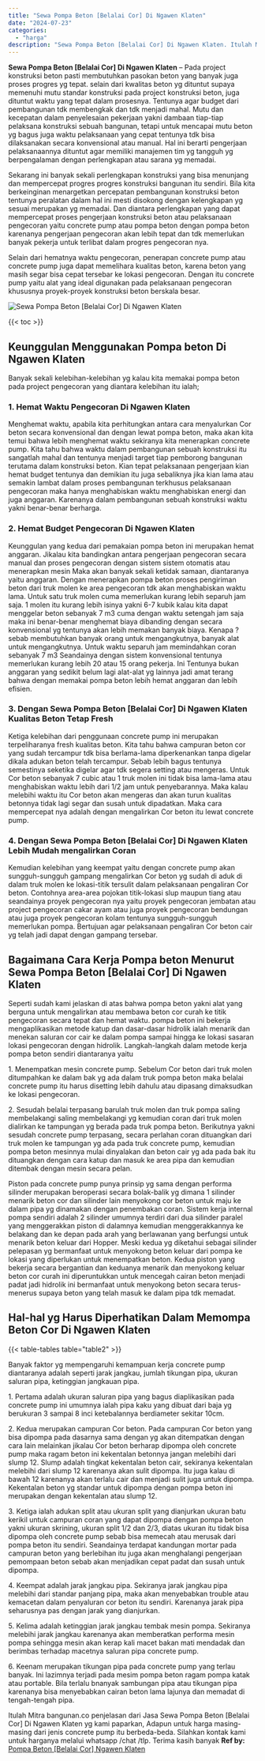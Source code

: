 ```yaml
---
title: "Sewa Pompa Beton [Belalai Cor] Di Ngawen Klaten"
date: "2024-07-23"
categories: 
  - "harga"
description: "Sewa Pompa Beton [Belalai Cor] Di Ngawen Klaten. Itulah Mitra bangunan.co penjelasan dari Jasa Sewa Pompa Beton [Belalai Cor] Di Ngawen Klaten yg kami papa..."
---
```


**Sewa Pompa Beton \[Belalai Cor\] Di Ngawen Klaten** – Pada project konstruksi beton pasti membutuhkan pasokan beton yang banyak juga proses progres yg tepat. selain dari kwalitas beton yg dituntut supaya memenuhi mutu standar konstruksi pada project konstruksi beton, juga dituntut waktu yang tepat dalam prosesnya. Tentunya agar budget dari pembangunan tdk membengkak dan tdk menjadi mahal. Mutu dan kecepatan dalam penyelesaian pekerjaan yakni dambaan tiap-tiap pelaksana konstruksi sebuah bangunan, tetapi untuk mencapai mutu beton yg bagus juga waktu pelaksanaan yang cepat tentunya tdk bisa dilaksanakan secara konvensional atau manual. Hal ini berarti pengerjaan pelaksanaannya dituntut agar memiliki manajemen tim yg tangguh yg berpengalaman dengan perlengkapan atau sarana yg memadai.

Sekarang ini banyak sekali perlengkapan konstruksi yang bisa menunjang dan mempercepat progres progres konstruksi bangunan itu sendiri. Bila kita berkeinginan menargetkan percepatan pembangunan konstruksi beton tentunya peralatan dalam hal ini mesti disokong dengan kelengkapan yg sesuai merupakan yg memadai. Dan diantara perlengkapan yang dapat mempercepat proses pengerjaan konstruksi beton atau pelaksanaan pengecoran yaitu concrete pump atau pompa beton dengan pompa beton karenanya pengerjaan pengecoran akan lebih tepat dan tdk memerlukan banyak pekerja untuk terlibat dalam progres pengecoran nya.

Selain dari hematnya waktu pengecoran, penerapan concrete pump atau concrete pump juga dapat memelihara kualitas beton, karena beton yang masih segar bisa cepat tersebar ke lokasi pengecoran. Dengan itu concrete pump yaitu alat yang ideal digunakan pada pelaksanaan pengecoran khususnya proyek-proyek konstruksi beton berskala besar.

![Sewa Pompa Beton [Belalai Cor] Di Ngawen Klaten](/images/sewa-concrete-pump-18.png)

{{< toc >}}

## Keunggulan Menggunakan Pompa beton Di Ngawen Klaten

Banyak sekali kelebihan-kelebihan yg kalau kita memakai pompa beton pada project pengecoran yang diantara kelebihan itu ialah;

### 1\. Hemat Waktu Pengecoran Di Ngawen Klaten

Menghemat waktu, apabila kita perhitungkan antara cara menyalurkan Cor beton secara konvensional dan dengan lewat pompa beton, maka akan kita temui bahwa lebih menghemat waktu sekiranya kita menerapkan concrete pump. Kita tahu bahwa waktu dalam pembangunan sebuah konstruksi itu sangatlah mahal dan tentunya menjadi target tiap pemborong bangunan terutama dalam konstruksi beton. Kian tepat pelaksanaan pengerjaan kian hemat budget tentunya dan demikian itu juga sebaliknya jika kian lama atau semakin lambat dalam proses pembangunan terkhusus pelaksanaan pengecoran maka hanya menghabiskan waktu menghabiskan energi dan juga anggaran. Karenanya dalam pembangunan sebuah konstruksi waktu yakni benar-benar berharga.

### 2\. Hemat Budget Pengecoran Di Ngawen Klaten

Keunggulan yang kedua dari pemakaian pompa beton ini merupakan hemat anggaran. Jikalau kita bandingkan antara pengerjaan pengecoran secara manual dan proses pengecoran dengan sistem sistem otomatis atau menerapkan mesin Maka akan banyak sekali ketidak samaan, diantaranya yaitu anggaran. Dengan menerapkan pompa beton proses pengiriman beton dari truk molen ke area pengecoran tdk akan menghabiskan waktu lama. Untuk satu truk molen cuma memerlukan kurang lebih separuh jam saja. 1 molen itu kurang lebih isinya yakni 6-7 kubik kalau kita dapat menggelar beton sebanyak 7 m3 cuma dengan waktu setengah jam saja maka ini benar-benar menghemat biaya dibanding dengan secara konvensional yg tentunya akan lebih memakan banyak biaya. Kenapa ? sebab membutuhkan banyak orang untuk mengangkutnya, banyak alat untuk mengangkutnya. Untuk waktu separuh jam memindahkan coran sebanyak 7 m3 Seandainya dengan sistem konvensional tentunya memerlukan kurang lebih 20 atau 15 orang pekerja. Ini Tentunya bukan anggaran yang sedikit belum lagi alat-alat yg lainnya jadi amat terang bahwa dengan memakai pompa beton lebih hemat anggaran dan lebih efisien.

### 3\. Dengan Sewa Pompa Beton \[Belalai Cor\] Di Ngawen Klaten Kualitas Beton Tetap Fresh

Ketiga kelebihan dari penggunaan concrete pump ini merupakan terpeliharanya fresh kualitas beton. Kita tahu bahwa campuran beton cor yang sudah tercampur tdk bisa berlama-lama diperkenankan tanpa digelar dikala adukan beton telah tercampur. Sebab lebih bagus tentunya semestinya seketika digelar agar tdk segera setting atau mengeras. Untuk Cor beton sebanyak 7 cubic atau 1 truk molen ini tidak bisa lama-lama atau menghabiskan waktu lebih dari 1/2 jam untuk penyebarannya. Maka kalau melebihi waktu itu Cor beton akan mengeras dan akan turun kualitas betonnya tidak lagi segar dan susah untuk dipadatkan. Maka cara mempercepat nya adalah dengan mengalirkan Cor beton itu lewat concrete pump.

### 4\. Dengan Sewa Pompa Beton \[Belalai Cor\] Di Ngawen Klaten Lebih Mudah mengalirkan Coran

Kemudian kelebihan yang keempat yaitu dengan concrete pump akan sungguh-sungguh gampang mengalirkan Cor beton yg sudah di aduk di dalam truk molen ke lokasi-titik tersulit dalam pelaksanaan pengaliran Cor beton. Contohnya area-area pojokan titik-lokasi slup maupun tiang atau seandainya proyek pengecoran nya yaitu proyek pengecoran jembatan atau project pengecoran cakar ayam atau juga proyek pengecoran bendungan atau juga proyek pengecoran kolam tentunya sungguh-sungguh memerlukan pompa. Bertujuan agar pelaksanaan pengaliran Cor beton cair yg telah jadi dapat dengan gampang tersebar.

## Bagaimana Cara Kerja Pompa beton Menurut Sewa Pompa Beton \[Belalai Cor\] Di Ngawen Klaten

Seperti sudah kami jelaskan di atas bahwa pompa beton yakni alat yang berguna untuk mengalirkan atau membawa beton cor curah ke titik pengecoran secara tepat dan hemat waktu. pompa beton ini bekerja mengaplikasikan metode katup dan dasar-dasar hidrolik ialah menarik dan menekan saluran cor cair ke dalam pompa sampai hingga ke lokasi sasaran lokasi pengecoran dengan hidrolik. Langkah-langkah dalam metode kerja pompa beton sendiri diantaranya yaitu

1\. Menempatkan mesin concrete pump. Sebelum Cor beton dari truk molen ditumpahkan ke dalam bak yg ada dalam truk pompa beton maka belalai concrete pump itu harus disetting lebih dahulu atau dipasang dimaksudkan ke lokasi pengecoran.

2\. Sesudah belalai terpasang barulah truk molen dan truk pompa saling membelakangi saling membelakangi yg kemudian coran dari truk molen dialirkan ke tampungan yg berada pada truk pompa beton. Berikutnya yakni sesudah concrete pump terpasang, secara perlahan coran dituangkan dari truk molen ke tampungan yg ada pada truk concrete pump, kemudian pompa beton mesinnya mulai dinyalakan dan beton cair yg ada pada bak itu dituangkan dengan cara katup dan masuk ke area pipa dan kemudian ditembak dengan mesin secara pelan.

Piston pada concrete pump punya prinsip yg sama dengan performa silinder merupakan beroperasi secara bolak-balik yg dimana 1 silinder menarik beton cor dan silinder lain menyokong cor beton untuk maju ke dalam pipa yg dinamakan dengan penembakan coran. Sistem kerja internal pompa sendiri adalah 2 silinder umumnya terdiri dari dua silinder paralel yang menggerakkan piston di dalamnya kemudian menggerakkannya ke belakang dan ke depan pada arah yang berlawanan yang berfungsi untuk menarik beton keluar dari Hopper. Meski kedua yg diketahui sebagai silinder pelepasan yg bermanfaat untuk menyokong beton keluar dari pompa ke lokasi yang diperlukan untuk menempatkan beton. Kedua piston yang bekerja secara bergantian dan keduanya menarik dan menyokong keluar beton cor curah ini diperuntukkan untuk mencegah cairan beton menjadi padat jadi hidrolik ini bermanfaat untuk menyokong beton secara terus-menerus supaya beton yang telah masuk ke dalam pipa tdk memadat.

## Hal-hal yg Harus Diperhatikan Dalam Memompa Beton Cor Di Ngawen Klaten

{{< table-tables table="table2" >}}

Banyak faktor yg mempengaruhi kemampuan kerja concrete pump diantaranya adalah seperti jarak jangkau, jumlah tikungan pipa, ukuran saluran pipa, ketinggian jangkauan pipa.

1\. Pertama adalah ukuran saluran pipa yang bagus diaplikasikan pada concrete pump ini umumnya ialah pipa kaku yang dibuat dari baja yg berukuran 3 sampai 8 inci ketebalannya berdiameter sekitar 10cm.

2\. Kedua merupakan campuran Cor beton. Pada campuran Cor beton yang bisa dipompa pada dasarnya sama dengan yg akan ditempatkan dengan cara lain melainkan jikalau Cor beton berharap dipompa oleh concrete pump maka ragam beton ini kekentalan betonnya jangan melebihi dari slump 12. Slump adalah tingkat kekentalan beton cair, sekiranya kekentalan melebihi dari slump 12 karenanya akan sulit dipompa. Itu juga kalau di bawah 12 karenanya akan terlalu cair dan menjadi sulit juga untuk dipompa. Kekentalan beton yg standar untuk dipompa dengan pompa beton ini merupakan dengan kekentalan atau slump 12.

3\. Ketiga ialah adukan split atau ukuran split yang dianjurkan ukuran batu kerikil untuk campuran coran yang dapat dipompa dengan pompa beton yakni ukuran skrining, ukuran split 1/2 dan 2/3, diatas ukuran itu tidak bisa dipompa oleh concrete pump sebab bisa memecah atau merusak dari pompa beton itu sendiri. Seandainya terdapat kandungan mortar pada campuran beton yang berlebihan itu juga akan menghalangi pengerjaan pemompaan beton sebab akan menjadikan cepat padat dan susah untuk dipompa.

4\. Keempat adalah jarak jangkau pipa. Sekiranya jarak jangkau pipa melebihi dari standar panjang pipa, maka akan menyebabkan trouble atau kemacetan dalam penyaluran cor beton itu sendiri. Karenanya jarak pipa seharusnya pas dengan jarak yang dianjurkan.

5\. Kelima adalah ketinggian jarak jangkau tembak mesin pompa. Sekiranya melebihi jarak jangkau karenanya akan memberatkan performa mesin pompa sehingga mesin akan kerap kali macet bakan mati mendadak dan berimbas terhadap macetnya saluran pipa concrete pump.

6\. Keenam merupakan tikungan pipa pada concrete pump yang terlau banyak. Ini lazimnya terjadi pada mesim pompa beton ragam pompa katak atau portable. Bila terlalu bnanyak sambungan pipa atau tikungan pipa karenanya bisa menyebabkan cairan beton lama lajunya dan memadat di tengah-tengah pipa.

Itulah Mitra bangunan.co penjelasan dari Jasa Sewa Pompa Beton \[Belalai Cor\] Di Ngawen Klaten yg kami paparkan, Adapun untuk harga masing-masing dari jenis concrete pump itu berbeda-beda. Silahkan kontak kami untuk harganya melalui whatsapp /chat /tlp. Terima kasih banyak
**Ref by:** [Pompa Beton [Belalai Cor] Ngawen Klaten](https://id.wikipedia.org/wiki/Pompa)
